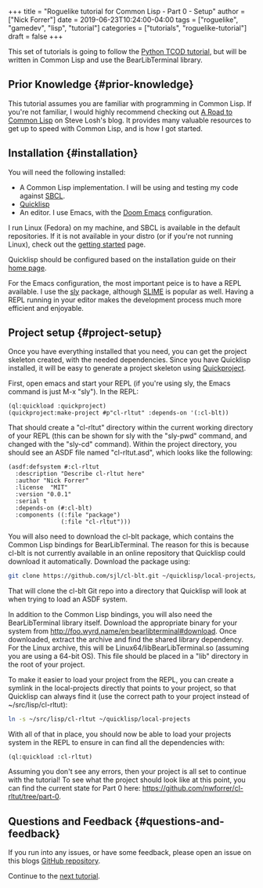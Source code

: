 +++
title = "Roguelike tutorial for Common Lisp - Part 0 - Setup"
author = ["Nick Forrer"]
date = 2019-06-23T10:24:00-04:00
tags = ["roguelike", "gamedev", "lisp", "tutorial"]
categories = ["tutorials", "roguelike-tutorial"]
draft = false
+++

This set of tutorials is going to follow the [Python TCOD tutorial](http://rogueliketutorials.com/tutorials/tcod/), but will be
written in Common Lisp and use the BearLibTerminal library.


## Prior Knowledge {#prior-knowledge}

This tutorial assumes you are familiar with programming in Common Lisp. If
you're not familiar, I would highly recommend checking out [A Road to Common Lisp](http://stevelosh.com/blog/2018/08/a-road-to-common-lisp/)
on Steve Losh's blog. It provides many valuable resources to get up to speed
with Common Lisp, and is how I got started.


## Installation {#installation}

You will need the following installed:

-   A Common Lisp implementation. I will be using and testing my code against
    [SBCL](http://www.sbcl.org/).
-   [Quicklisp](https://www.quicklisp.org/beta/)
-   An editor. I use Emacs, with the [Doom Emacs](https://github.com/hlissner/doom-emacs) configuration.

I run Linux (Fedora) on my machine, and SBCL is available in the default
repositories. If it is not available in your distro (or if you're not running
Linux), check out the [getting started](http://www.sbcl.org/getting.html) page.

Quicklisp should be configured based on the installation guide on their [home page](https://www.quicklisp.org/beta/).

For the Emacs configuration, the most important peice is to have a REPL
available. I use the [sly](https://github.com/joaotavora/sly) package, although [SLIME](https://common-lisp.net/project/slime/) is popular as well. Having a
REPL running in your editor makes the development process much more efficient
and enjoyable.


## Project setup {#project-setup}

Once you have everything installed that you need, you can get the project
skeleton created, with the needed dependencies. Since you have Quicklisp
installed, it will be easy to generate a project skeleton using [Quickproject](https://www.xach.com/lisp/quickproject/).

First, open emacs and start your REPL (if you're using sly, the Emacs command is
just M-x "sly"). In the REPL:

```common-lisp
(ql:quickload :quickproject)
(quickproject:make-project #p"cl-rltut" :depends-on '(:cl-blt))
```

That should create a "cl-rltut" directory within the current working
directory of your REPL (this can be shown for sly with the "sly-pwd" command,
and changed with the "sly-cd" command). Within the project directory, you should
see an ASDF file named "cl-rltut.asd", which looks like the following:

```common-lisp
(asdf:defsystem #:cl-rltut
  :description "Describe cl-rltut here"
  :author "Nick Forrer"
  :license  "MIT"
  :version "0.0.1"
  :serial t
  :depends-on (#:cl-blt)
  :components ((:file "package")
               (:file "cl-rltut")))
```

You will also need to download the cl-blt package, which contains the
Common Lisp bindings for BearLibTerminal. The reason for this is because
cl-blt is not currently available in an online repository that
Quicklisp could download it automatically. Download the package using:

```sh
git clone https://github.com/sjl/cl-blt.git ~/quicklisp/local-projects/cl-blt
```

That will clone the cl-blt Git repo into a directory that Quicklisp will look at
when trying to load an ASDF system.

In addition to the Common Lisp bindings, you will also need the BearLibTerminal
library itself. Download the appropriate binary for your system from
<http://foo.wyrd.name/en:bearlibterminal#download>. Once downloaded, extract the
archive and find the shared library dependency. For the Linux archive, this will
be Linux64/libBearLibTerminal.so (assuming you are using a 64-bit OS). This file
should be placed in a "lib" directory in the root of your project.

To make it easier to load your project from the REPL, you can create a symlink
in the local-projects directly that points to your project, so that Quicklisp
can always find it (use the correct path to your project instead of ~/src/lisp/cl-rltut):

```sh
ln -s ~/src/lisp/cl-rltut ~/quicklisp/local-projects
```

With all of that in place, you should now be able to load your projects system
in the REPL to ensure in can find all the dependencies with:

```common-lisp
(ql:quickload :cl-rltut)
```

Assuming you don't see any errors, then your project is all set to continue with
the tutorial! To see what the project should look like at this point, you can
find the current state for Part 0 here: <https://github.com/nwforrer/cl-rltut/tree/part-0>.


## Questions and Feedback {#questions-and-feedback}

If you run into any issues, or have some feedback, please open an issue on this
blogs [GitHub repository](https://github.com/nwforrer/blog/issues).

Continue to the [next tutorial](/posts/roguelike-tutorial-part1).
